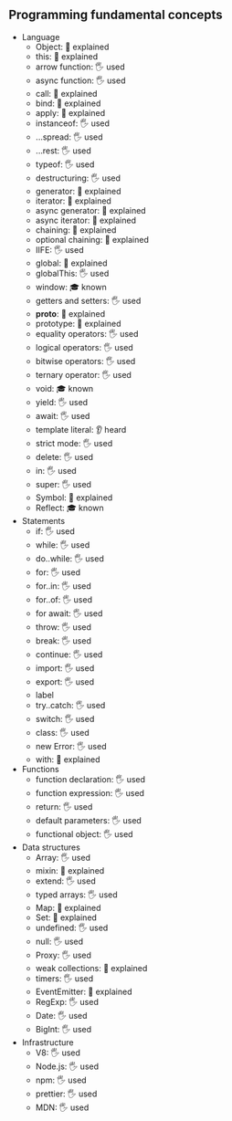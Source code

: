 ## Programming fundamental concepts

- Language
  - Object: 🙋 explained
  - this: 🙋 explained
  - arrow function: 🖐️ used
  - async function: 🖐️ used
  - call: 🙋 explained
  - bind: 🙋 explained
  - apply: 🙋 explained
  - instanceof: 🖐️ used
  - ...spread: 🖐️ used
  - ...rest: 🖐️ used
  - typeof: 🖐️ used
  - destructuring: 🖐️ used
  - generator: 🙋 explained
  - iterator: 🙋 explained
  - async generator: 🙋 explained
  - async iterator: 🙋 explained
  - chaining: 🙋 explained
  - optional chaining: 🙋 explained
  - IIFE: 🖐️ used
  - global: 🙋 explained
  - globalThis: 🖐️ used 
  - window: 🎓 known
  - getters and setters: 🖐️ used
  - __proto__: 🙋 explained
  - prototype: 🙋 explained
  - equality operators: 🖐️ used
  - logical operators: 🖐️ used
  - bitwise operators: 🖐️ used
  - ternary operator: 🖐️ used
  - void: 🎓 known
  - yield: 🖐️ used
  - await: 🖐️ used
  - template literal: 👂 heard
  - strict mode: 🖐️ used
  - delete: 🖐️ used
  - in: 🖐️ used
  - super: 🖐️ used
  - Symbol: 🙋 explained
  - Reflect: 🎓 known
- Statements
  - if: 🖐️ used
  - while: 🖐️ used
  - do..while: 🖐️ used
  - for: 🖐️ used
  - for..in: 🖐️ used
  - for..of: 🖐️ used
  - for await: 🖐️ used
  - throw: 🖐️ used
  - break: 🖐️ used
  - continue: 🖐️ used
  - import: 🖐️ used
  - export: 🖐️ used
  - label
  - try..catch: 🖐️ used
  - switch: 🖐️ used
  - class: 🖐️ used
  - new Error: 🖐️ used
  - with: 🙋 explained
- Functions
  - function declaration: 🖐️ used
  - function expression: 🖐️ used
  - return: 🖐️ used
  - default parameters: 🖐️ used
  - functional object: 🖐️ used
- Data structures
  - Array: 🖐️ used
  - mixin: 🙋 explained
  - extend: 🖐️ used
  - typed arrays: 🖐️ used
  - Map: 🙋 explained
  - Set: 🙋 explained
  - undefined: 🖐️ used
  - null: 🖐️ used
  - Proxy: 🖐️ used
  - weak collections: 🙋 explained
  - timers: 🖐️ used
  - EventEmitter: 🙋 explained
  - RegExp: 🖐️ used
  - Date: 🖐️ used
  - BigInt: 🖐️ used
- Infrastructure
  - V8: 🖐️ used
  - Node.js: 🖐️ used
  - npm: 🖐️ used
  - prettier: 🖐️ used
  - MDN: 🖐️ used
